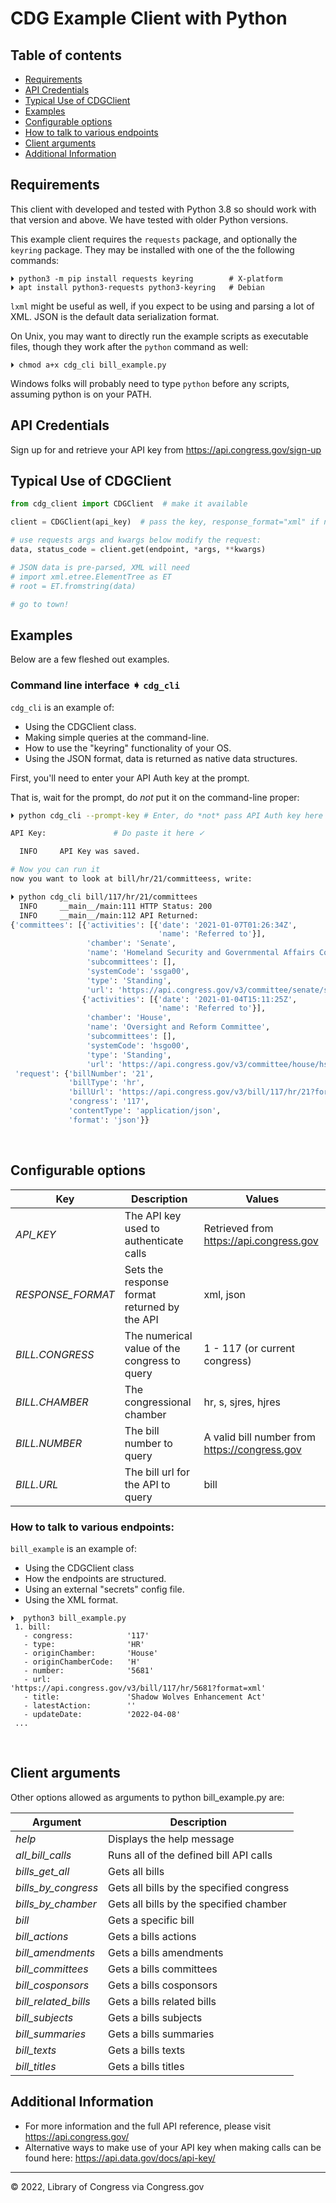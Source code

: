 # CDG Example Client with Python


## Table of contents

- [Requirements](#requirements)
- [API Credentials](#api-credentials)
- [Typical Use of CDGClient](#typical-use-of-cdgclient)
- [Examples](#examples)
- [Configurable options](#configurable-options)
- [How to talk to various endpoints](#how-to-talk-to-various-endpoints)  
- [Client arguments](#client-arguments)
- [Additional Information](#additional-information)

## Requirements
This client with developed and tested with Python 3.8 so should work with that version
and above. We have tested with older Python versions. 

This example client requires the `requests` package, and optionally the `keyring`
package.
They may be installed with one of the the following commands:

```shell
⏵ python3 -m pip install requests keyring        # X-platform
⏵ apt install python3-requests python3-keyring   # Debian

```

`lxml` might be useful as well, if you expect to be using and parsing a lot of XML.
JSON is the default data serialization format.

On Unix, you may want to directly run the example scripts as executable files,
though they work after the `python` command as well:

```
⏵ chmod a+x cdg_cli bill_example.py
```

Windows folks will probably need to type `python` before any scripts,
assuming python is on your PATH.

## API Credentials
Sign up for and retrieve your API key from https://api.congress.gov/sign-up



## Typical Use of CDGClient

```python
from cdg_client import CDGClient  # make it available

client = CDGClient(api_key)  # pass the key, response_format="xml" if needed

# use requests args and kwargs below modify the request:
data, status_code = client.get(endpoint, *args, **kwargs)

# JSON data is pre-parsed, XML will need
# import xml.etree.ElementTree as ET
# root = ET.fromstring(data)

# go to town!
```

## Examples

Below are a few fleshed out examples.


### Command line interface ➧ `cdg_cli`

`cdg_cli` is an example of:

- Using the CDGClient class.
- Making simple queries at the command-line.
- How to use the "keyring" functionality of your OS.
- Using the JSON format, data is returned as native data structures.

First, you'll need to enter your API Auth key at the prompt.

That is, wait for the prompt, do *not* put it on the command-line proper:

```sh
⏵ python cdg_cli --prompt-key # Enter, do *not* pass API Auth key here ✗

API Key:               # Do paste it here ✓

  INFO     API Key was saved.

# Now you can run it
now you want to look at bill/hr/21/committeess, write:

⏵ python cdg_cli bill/117/hr/21/committees
  INFO     __main__/main:111 HTTP Status: 200
  INFO     __main__/main:112 API Returned:
{'committees': [{'activities': [{'date': '2021-01-07T01:26:34Z',
                                 'name': 'Referred to'}],
                 'chamber': 'Senate',
                 'name': 'Homeland Security and Governmental Affairs Committee',
                 'subcommittees': [],
                 'systemCode': 'ssga00',
                 'type': 'Standing',
                 'url': 'https://api.congress.gov/v3/committee/senate/ssga00?format=json'},
                {'activities': [{'date': '2021-01-04T15:11:25Z',
                                 'name': 'Referred to'}],
                 'chamber': 'House',
                 'name': 'Oversight and Reform Committee',
                 'subcommittees': [],
                 'systemCode': 'hsgo00',
                 'type': 'Standing',
                 'url': 'https://api.congress.gov/v3/committee/house/hsgo00?format=json'}],
 'request': {'billNumber': '21',
             'billType': 'hr',
             'billUrl': 'https://api.congress.gov/v3/bill/117/hr/21?format=json',
             'congress': '117',
             'contentType': 'application/json',
             'format': 'json'}}
```

<p>&nbsp;</p>

## Configurable options

| Key                      | Description                                                        | Values                                       |
|--------------------------|--------------------------------------------------------------------|----------------------------------------------|
| *API_KEY*                | The API key used to authenticate calls                             | Retrieved from https://api.congress.gov      |
| *RESPONSE_FORMAT*        | Sets the response format returned by the API                       | xml, json                                    |
| *BILL.CONGRESS*          | The numerical value of the congress to query                       | 1 - 117 (or current congress)                |
| *BILL.CHAMBER*           | The congressional chamber                                          | hr, s, sjres, hjres                          |
| *BILL.NUMBER*            | The bill number to query                                           | A valid bill number from https://congress.gov |
| *BILL.URL*               | The bill url for the API to query                                  | bill                                         |


### How to talk to various endpoints:

`bill_example` is an example of:

- Using the CDGClient class
- How the endpoints are structured.
- Using an external "secrets" config file.
- Using the XML format.


```
⏵  python3 bill_example.py
 1. bill:
   - congress:            '117'
   - type:                'HR'
   - originChamber:       'House'
   - originChamberCode:   'H'
   - number:              '5681'
   - url:                 'https://api.congress.gov/v3/bill/117/hr/5681?format=xml'
   - title:               'Shadow Wolves Enhancement Act'
   - latestAction:        ''
   - updateDate:          '2022-04-08'
 ...
```

<p>&nbsp;</p>

## Client arguments
Other options allowed as arguments to python bill_example.py are:

| Argument             | Description                              |
|----------------------|------------------------------------------|
| *help*               | Displays the help message                |
| *all_bill_calls*     | Runs all of the defined bill API calls   |
| *bills_get_all*      | Gets all bills                           |
| *bills_by_congress*  | Gets all bills by the specified congress |
| *bills_by_chamber*   | Gets all bills by the specified chamber  |
| *bill*               | Gets a specific bill                     |
| *bill_actions*       | Gets a bills actions                     |
| *bill_amendments*    | Gets a bills amendments                  |
| *bill_committees*    | Gets a bills committees                  |
| *bill_cosponsors*    | Gets a bills cosponsors                  |
| *bill_related_bills* | Gets a bills related bills               |
| *bill_subjects*      | Gets a bills subjects                    |
| *bill_summaries*     | Gets a bills summaries                   |
| *bill_texts*         | Gets a bills texts                       |
|  *bill_titles*       | Gets a bills titles                      |

## Additional Information
- For more information and the full API reference, please visit https://api.congress.gov/
- Alternative ways to make use of your API key when making calls can be found here: https://api.data.gov/docs/api-key/
---
© 2022, Library of Congress via Congress.gov
